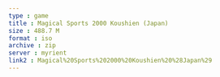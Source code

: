 ```yaml
---
type : game
title : Magical Sports 2000 Koushien (Japan)
size : 488.7 M
format : iso
archive : zip
server : myrient
link2 : Magical%20Sports%202000%20Koushien%20%28Japan%29
---
```


